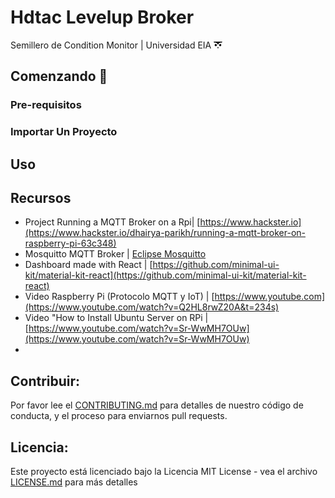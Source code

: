 # Hdtac Levelup Broker 

Semillero de Condition Monitor | Universidad EIA ![logo eia](https://github.com/EIA-University/LogosEIA/blob/master/assets/png/logo-eia-icon.png?raw=true)

## Comenzando :rocket:

### Pre-requisitos

### Importar Un Proyecto

## Uso

## Recursos

- Project Running a MQTT Broker on a Rpi| [https://www.hackster.io](https://www.hackster.io/dhairya-parikh/running-a-mqtt-broker-on-raspberry-pi-63c348)
- Mosquitto MQTT Broker | [Eclipse Mosquitto](https://mosquitto.org/)
- Dashboard made with React | [https://github.com/minimal-ui-kit/material-kit-react](https://github.com/minimal-ui-kit/material-kit-react)
- Video Raspberry Pi (Protocolo MQTT y IoT) | [https://www.youtube.com](https://www.youtube.com/watch?v=Q2HL8rwZ20A&t=234s)
- Video "How to Install Ubuntu Server on RPi | [https://www.youtube.com/watch?v=Sr-WwMH7OUw](https://www.youtube.com/watch?v=Sr-WwMH7OUw)
- 

## Contribuir:

Por favor lee el [CONTRIBUTING.md]() para detalles de nuestro código de conducta, y el proceso para enviarnos pull requests.

## Licencia:

Este proyecto está licenciado bajo la Licencia MIT License - vea el archivo [LICENSE.md]() para más detalles
